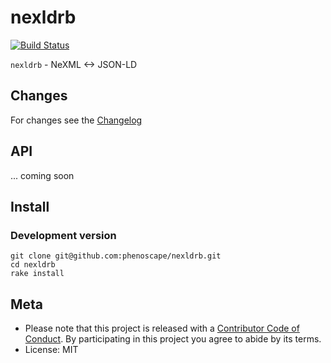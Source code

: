 nexldrb
=======

[![Build Status](https://travis-ci.org/phenoscape/nexldrb.svg?branch=master)](https://travis-ci.org/phenoscape/nexldrb)

`nexldrb` - NeXML <-> JSON-LD

## Changes

For changes see the [Changelog][changelog]

## API

... coming soon

## Install

### Development version

```
git clone git@github.com:phenoscape/nexldrb.git
cd nexldrb
rake install
```


## Meta

* Please note that this project is released with a [Contributor Code of Conduct](CONDUCT.md). By participating in this project you agree to abide by its terms.
* License: MIT

[changelog]: https://github.com/phenoscape/nexldrb/blob/master/CHANGELOG.md
